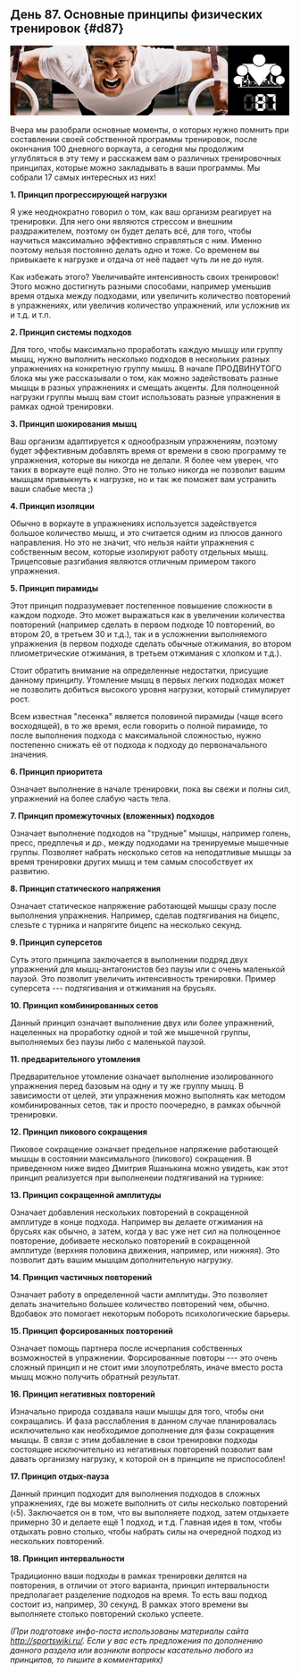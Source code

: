 ## День 87. Основные принципы физических тренировок {#d87}

![](src/img/87.jpg)

Вчера мы разобрали основные моменты, о которых нужно помнить при составлении своей собственной программы тренировок, после окончания 100 дневного воркаута, а сегодня мы продолжим углубляться в эту тему и расскажем вам о различных тренировочных принципах, которые можно закладывать в ваши программы. Мы собрали 17 самых интересных из них! 

**1. Принцип прогрессирующей нагрузки** 

Я уже неоднократно говорил о том, как ваш организм реагирует на тренировки. Для него они являются стрессом и внешним раздражителем, поэтому он будет делать всё, для того, чтобы научиться максимально эффективно справляться с ним. Именно поэтому нельзя постоянно делать одно и тоже. Со временем вы привыкаете к нагрузке и отдача от неё падает чуть ли не до нуля. 

Как избежать этого? Увеличивайте интенсивность своих тренировок! Этого можно достигнуть разными способами, например уменьшив время отдыха между подходами, или увеличить количество повторений в упражнениях, или увеличив количество упражнений, или усложнив их и т.д. и т.п. 

**2. Принцип системы подходов** 

Для того, чтобы максимально проработать каждую мышцу или группу мышц, нужно выполнить несколько подходов в нескольких разных упражнениях на конкретную группу мышц. В начале ПРОДВИНУТОГО блока мы уже рассказывали о том, как можно задействовать разные мышцы в разных упражнениях и смещать акценты. Для полноценной нагрузки группы мышц вам стоит использовать разные упражнения в рамках одной тренировки. 

**3. Принцип шокирования мышц** 

Ваш организм адаптируется к однообразным упражнениям, поэтому будет эффективным добавлять время от времени в свою программу те упражнения, которые вы никогда не делали. Я более чем уверен, что таких в воркауте ещё полно. Это не только никогда не позволит вашим мышцам привыкнуть к нагрузке, но и так же поможет вам устранить ваши слабые места ;) 

**4. Принцип изоляции** 

Обычно в воркауте в упражнениях используется задействуется большое количество мышц, и это считается одним из плюсов данного направления. Но это не значит, что нельзя найти упражнения с собственным весом, которые изолируют работу отдельных мышц. Трицепсовые разгибания являются отличным примером такого упражнения. 

**5. Принцип пирамиды** 

Этот принцип подразумевает постепенное повышение сложности в каждом подходе. Это может выражаться как в увеличении количества повторений (например сделать в первом подходе 10 повторений, во втором 20, в третьем 30 и т.д.), так и в усложнении выполняемого упражнения (в первом подходе сделать обычные отжимания, во втором плиометрические отжимания, в третьем отжимания с хлопком и т.д.). 

Стоит обратить внимание на определенные недостатки, присущие данному принципу. Утомление мышц в первых легких подходах может не позволить добиться высокого уровня нагрузки, который стимулирует рост. 

Всем известная "лесенка" является половиной пирамиды (чаще всего восходящей), в то же время, если говорить о полной пирамиде, то после выполнения подхода с максимальной сложностью, нужно постепенно снижать её от подхода к подходу до первоначального значения. 

**6. Принцип приоритета** 

Означает выполнение в начале тренировки, пока вы свежи и полны сил, упражнений на более слабую часть тела. 

**7. Принцип промежуточных (вложенных) подходов** 

Означает выполнение подходов на "трудные" мышцы, например голень, пресс, предплечья и др., между подходами на тренируемые мышечные группы. Позволяет набрать несколько сетов на неподатливые мышцы за время тренировки других мышц и тем самым способствует их развитию. 

**8. Принцип статического напряжения** 

Означает статическое напряжение работающей мышцы сразу после выполнения упражнения. Например, сделав подтягивания на бицепс, слезьте с турника и напрягите бицепс на несколько секунд. 

**9. Принцип суперсетов** 

Суть этого принципа заключается в выполнении подряд двух упражнений для мышц-антагонистов без паузы или с очень маленькой паузой. Это позволит увеличить интенсивность тренировки. Пример суперсета --- подтягивания и отжимания на брусьях. 

**10. Принцип комбинированных сетов** 

Данный принцип означает выполнение двух или более упражнений, нацеленных на проработку одной и той же мышечной группы, выполняемых без паузы либо с маленькой паузой. 

**11. предварительного утомления** 

Предварительное утомление означает выполнение изолированного упражнения перед базовым на одну и ту же группу мышц. В зависимости от целей, эти упражнения можно выполнять как методом комбинированных сетов, так и просто поочередно, в рамках обычной тренировки. 

**12. Принцип пикового сокращения** 

Пиковое сокращение означает предельное напряжение работающей мышцы в состоянии максимального (пикового) сокращения. В приведенном ниже видео Дмитрия Яшанькина можно увидеть, как этот принцип реализуется при выполненеии подтягиваний на турнике: 

**13. Принцип сокращенной амплитуды** 

Означает добавления нескольких повторений в сокращенной амплитуде в конце подхода. Например вы делаете отжимания на брусьях как обычно, а затем, когда у вас уже нет сил на полноценное повторение, добиваете несколько повторений в сокращенной амплитуде (верхняя половина движения, например, или нижняя). Это позволит дать вашим мышцам дополнительную нагрузку. 

**14. Принцип частичных повторений** 

Означает работу в определенной части амплитуды. Это позволяет делать значительно большее количество повторений чем, обычно. Вдобавок это помогает некоторым побороть психологические барьеры. 

**15. Принцип форсированных повторений** 

Означает помощь партнера после исчерпания собственных возможностей в упражнении. Форсированные повторы --- это очень сложный принцип и не стоит ими злоупотреблять, иначе вместо роста мышц можно получить обратный результат. 

**16. Принцип негативных повторений** 

Изначально природа создавала наши мышцы для того, чтобы они сокращались. И фаза расслабления в данном случае планировалась исключительно как необходимое дополнение для фазы сокращения мышцы. В связи с этим добавление в свои тренировки подходы состоящие исключительно из негативных повторений позволит вам давать организму нагрузку, к которой он в принципе не приспособлен! 

**17. Принцип отдых-пауза** 

Данный принцип подходит для выполнения подходов в сложных упражнениях, где вы можете выполнить от силы несколько повторений (‹5). Заключается он в том, что вы выполняете подход, затем отдыхаете примерно 30 и делаете ещё 1 подход, и т.д. Главная идея в том, чтобы отдыхать ровно столько, чтобы набрать силы на очередной подход из нескольких повторений. 

**18. Принцип интервальности** 

Традиционно ваши подходы в рамках тренировки делятся на повторения, в отличии от этого варианта, принцип интервальности предполагает разделение подходов на время. То есть ваш подход состоит из, например, 30 секунд. В рамках этого времени вы выполняете столько повторений сколько успеете. 

*(При подготовке инфо-поста использованы материалы сайта <http://sportswiki.ru/>. Если у вас есть предложения по дополнению данного раздела или возникли вопросы касательно любого из принципов, то пишите в комментариях)* 


